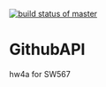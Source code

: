[![build status of master](https://travis-ci.org/IncapableFury/GithubAPI.svg?branch=master)](https://travis-ci.org/IncapableFury/GithubAPI)
# GithubAPI
hw4a for SW567
